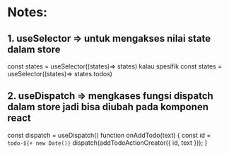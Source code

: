 # Notes:
## 1. useSelector => untuk mengakses nilai state dalam store
  const states = useSelector((states)=> states) 
  kalau spesifik
  const states = useSelector((states)=> states.todos)
## 2. useDispatch => mengkases fungsi dispatch dalam store jadi bisa diubah pada komponen react
 const dispatch = useDispatch()
 function onAddTodo(text) {
    const id = `todo-${+ new Date()}`
    dispatch(addTodoActionCreator({ id, text }));
  }